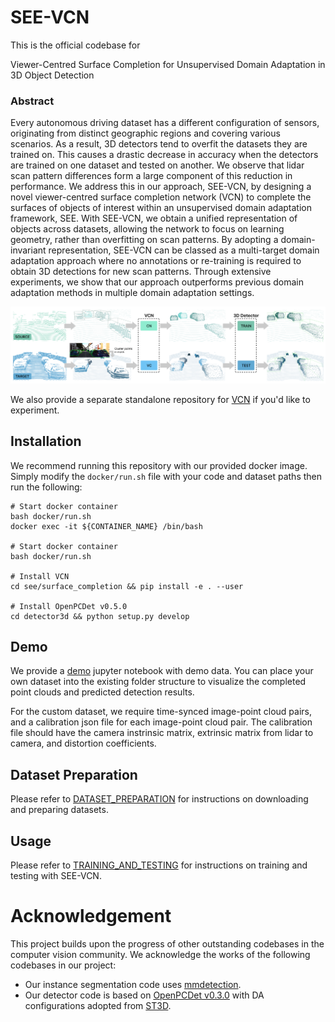 # SEE-VCN

This is the official codebase for 

Viewer-Centred Surface Completion for Unsupervised Domain Adaptation in 3D Object Detection

### Abstract

Every autonomous driving dataset has a different configuration of sensors, originating from distinct geographic regions and covering various scenarios. As a result, 3D detectors tend to overfit the datasets they are trained on. This causes a drastic decrease in accuracy when the detectors are trained on one dataset and tested on another. We observe that lidar scan pattern differences form a large component of this reduction in performance. We address this in our approach, SEE-VCN, by designing a novel viewer-centred surface completion network (VCN) to complete the surfaces of objects of interest within an unsupervised domain adaptation framework, SEE. With SEE-VCN, we obtain a unified representation of objects across datasets, allowing the network to focus on learning geometry, rather than overfitting on scan patterns. By adopting a domain- invariant representation, SEE-VCN can be classed as a multi-target domain adaptation approach where no annotations or re-training is required to obtain 3D detections for new scan patterns. Through extensive experiments, we show that our approach outperforms previous domain adaptation methods in multiple domain adaptation settings.

![see_vcn_framework](./docs/see_vcn_framework.png)

We also provide a separate standalone repository for [VCN](https://github.com/darrenjkt/VCN) if you'd like to experiment. 

## Installation
We recommend running this repository with our provided docker image. Simply modify the `docker/run.sh` file with your code and dataset paths then run the following:
```
# Start docker container
bash docker/run.sh
docker exec -it ${CONTAINER_NAME} /bin/bash

# Start docker container
bash docker/run.sh

# Install VCN
cd see/surface_completion && pip install -e . --user

# Install OpenPCDet v0.5.0
cd detector3d && python setup.py develop
```
## Demo
We provide a [demo](https://github.com/darrenjkt/SEE-VCN/blob/main/demo/demo.ipynb) jupyter notebook with demo data. You can place your own dataset into the existing folder structure to visualize the completed point clouds and predicted detection results.

For the custom dataset, we require time-synced image-point cloud pairs, and a calibration json file for each image-point cloud pair. The calibration file should have the camera instrinsic matrix, extrinsic matrix from lidar to camera, and distortion coefficients. 

## Dataset Preparation
Please refer to [DATASET_PREPARATION](https://github.com/darrenjkt/SEE-VCN/blob/main/docs/DATASET_PREPARATION.md) for instructions on downloading and preparing datasets. 

## Usage
Please refer to [TRAINING_AND_TESTING](https://github.com/darrenjkt/SEE-VCN/blob/main/docs/TRAINING_AND_TESTING.md) for instructions on training and testing with SEE-VCN.

# Acknowledgement
This project builds upon the progress of other outstanding codebases in the computer vision community. We acknowledge the works of the following codebases in our project: 
- Our instance segmentation code uses [mmdetection](https://github.com/open-mmlab/mmdetection).
- Our detector code is based on [OpenPCDet v0.3.0](https://github.com/open-mmlab/OpenPCDet/tree/v0.3.0) with DA configurations adopted from [ST3D](https://github.com/CVMI-Lab/ST3D). 

